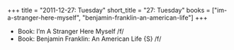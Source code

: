 +++
title = "2011-12-27: Tuesday"
short_title = "27: Tuesday"
books = ["im-a-stranger-here-myself", "benjamin-franklin-an-american-life"]
+++


* Book: I’m A Stranger Here Myself /f/
* Book: Benjamin Franklin: An American Life {S} /f/

